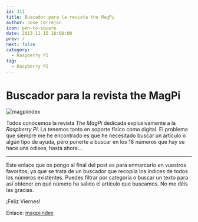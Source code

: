 ```yaml
---
id: 311
title: Buscador para la revista the MagPi
author: Jose Cerrejon
icon: pen-to-square
date: 2013-11-15 10:00:00
prev: /
next: false
category:
  - Raspberry PI
tag:
  - Raspberry PI
---
```


# Buscador para la revista the MagPi

![magpiindex](/images/2013/11/magpiindex.png)

Todos conocemos la revista *The MagPi* dedicada explusivamente a la *Raspberry Pi*. La tenemos tanto en soporte físico como digital. El problema que siempre me he encontrado es que he necesitado buscar un artículo o algún tipo de ayuda, pero ponerte a buscar en los 18 números que hay se hace una odisea, hasta ahora...

- - -
Este enlace que os pongo al final del post es para enmarcarlo en vuestros favoritos, ya que se trata de un buscador que recopila los índices de todos los números existentes. Puedes filtrar por categoría o buscar un texto para así obtener en qué número ha salido el artículo que buscamos. No me déis las gracias.

¡Feliz Viernes!

Enlace: [magpiindex](http://magpiindex.steverigg.co.uk/)